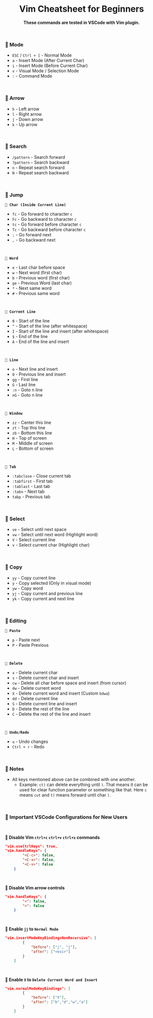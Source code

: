 <div align="center">
<h1 align="center">Vim Cheatsheet for Beginners</h1>
<Strong>These commands are tested in VSCode with Vim plugin.</strong>
</div>

&nbsp;
### 💠 Mode
* `ESC` / `Ctrl + [` - Normal Mode
* `a` - Insert Mode (After Current Char)
* `i` - Insert Mode (Before Current Char)
* `v` - Visual Mode / Selection Mode
* `:` - Command Mode

&nbsp;
### 💠 Arrow
* `h` - Left arrow
* `l` - Right arrow
* `j` - Down arrow
* `k` - Up arrow

&nbsp;
### 💠 Search
* `/pattern` - Search forward
* `?pattern` - Search backward
* `n` - Repeat search forward
* `N` - Repeat search backward

&nbsp;
### 💠 Jump
**`🔹 Char (Inside Current Line)`**
* `fc` - Go forward to character `c`
* `Fc` - Go backward to character `c`
* `tc` - Go forward before character `c`
* `Tc` - Go backward before character `c`
* `;` - Go forward next
* `,` - Go backward next

<br>

**`🔹 Word`**
* `e` - Last char before space
* `w` - Next word (first char)
* `b` - Previous word (first char)
* `ge` - Previous Word (last char)
* `*` - Next same word
* `#` - Previous same word

<br>

**`🔹 Current Line`**
* `0` - Start of the line
* `^` - Start of the line (after whitespace)
* `I` - Start of the line and insert (after whitespace)
* `$` - End of the line
* `A` - End of the line and insert

<br>

**`🔹 Line`**
* `o` - Next line and insert
* `O` - Previous line and insert
* `gg` - First line
* `G` - Last line
* `:n` - Goto n line
* `nG` - Goto n line

<br>

**`🔹 Window`**
* `zz` - Center this line
* `zt` - Top this line
* `zb` - Bottom this line
* `H` - Top of screen
* `M` - Middle of screen
* `L` - Bottom of screen

<br>

**`🔹 Tab`**
* `:tabclose` - Close current tab
* `:tabfirst` - First tab
* `:tablast` - Last tab
* `:tabn` - Next tab
* `tabp` - Previous tab

&nbsp;

### 💠 Select
* `ve` - Select until next space
* `vw` - Select until next word (Highlight word)
* `V` - Select current line
* `v` - Select current char (Highlight char)

&nbsp;

### 💠 Copy
* `yy` - Copy current line
* `y` - Copy selected (Only in visual mode)
* `yw` - Copy word
* `yj` - Copy current and previous line
* `yk` - Copy current and next line

&nbsp;

### 💠 Editing
**`🔹 Paste`**
* `p` - Paste next 
* `P` - Paste Previous

<br>

**`🔹 Delete`**
* `x` - Delete current char
* `s` - Delete current char and insert
* `cw` - Delete all char before space and insert (from cursor)
* `dw` - Delete current word
* `X` - Delete current word and insert (Custom `bdwa`)
* `dd` - Delete current line
* `S` - Delete current line and insert
* `D` - Delete the rest of the line
* `C` - Delete the rest of the line and insert 

<br>

**`🔹 Undo/Redo`**
* `u` - Undo changes
* `Ctrl + r` - Redo


<br>

### 💠 Notes
* All keys mentioned above can be combined with one another.
    * Example: `ct)` can delete everything until `)`. That means it can be used for clear function parameter or something like that. Here `c` means `cut` and `t)` means forward until char `)`.


&nbsp;
### 💠 Important VSCode Configurations for New Users

&nbsp;

**🔹 Disable Vim `ctrl+c` `ctrl+v` `ctrl+x` commands**
```json
"vim.useCtrlKeys": true,
"vim.handleKeys": {
		"<C-c>": false,
		"<C-x>": false,
		"<C-v>": false
	}
```

&nbsp;

**🔹 Disable Vim arrow controls**
```json
"vim.handleKeys": {
		"<": false,
		">": false
    }
```

&nbsp;

**🔹 Enable `jj` to `Normal Mode`**
```json
"vim.insertModeKeyBindingsNonRecursive": [
        {
            "before": ["j", "j"],
            "after": ["<esc>"]
        }
    ]
```
&nbsp;

**🔹 Enable `X` to `Delete Current Word and Insert`**
```json
"vim.normalModeKeyBindings": [
        {
            "before": ["X"],
            "after": ["b","d","w","a"]
        }
    ]
```
